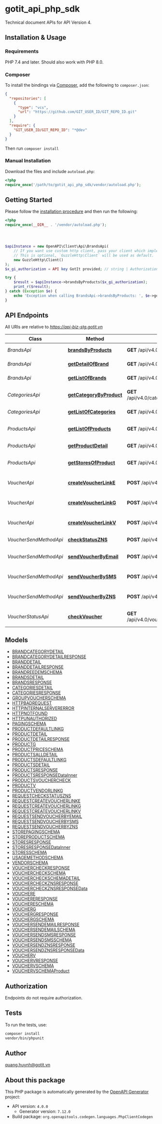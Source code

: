 # gotit_api_php_sdk

Technical document APIs for API Version 4.


## Installation & Usage

### Requirements

PHP 7.4 and later.
Should also work with PHP 8.0.

### Composer

To install the bindings via [Composer](https://getcomposer.org/), add the following to `composer.json`:

```json
{
  "repositories": [
    {
      "type": "vcs",
      "url": "https://github.com/GIT_USER_ID/GIT_REPO_ID.git"
    }
  ],
  "require": {
    "GIT_USER_ID/GIT_REPO_ID": "*@dev"
  }
}
```

Then run `composer install`

### Manual Installation

Download the files and include `autoload.php`:

```php
<?php
require_once('/path/to/gotit_api_php_sdk/vendor/autoload.php');
```

## Getting Started

Please follow the [installation procedure](#installation--usage) and then run the following:

```php
<?php
require_once(__DIR__ . '/vendor/autoload.php');




$apiInstance = new OpenAPI\Client\Api\BrandsApi(
    // If you want use custom http client, pass your client which implements `GuzzleHttp\ClientInterface`.
    // This is optional, `GuzzleHttp\Client` will be used as default.
    new GuzzleHttp\Client()
);
$x_gi_authorization = API key GotIt provided; // string | Authorization

try {
    $result = $apiInstance->brandsByProducts($x_gi_authorization);
    print_r($result);
} catch (Exception $e) {
    echo 'Exception when calling BrandsApi->brandsByProducts: ', $e->getMessage(), PHP_EOL;
}

```

## API Endpoints

All URIs are relative to *https://api-biz-stg.gotit.vn*

Class | Method | HTTP request | Description
------------ | ------------- | ------------- | -------------
*BrandsApi* | [**brandsByProducts**](docs/Api/BrandsApi.md#brandsbyproducts) | **GET** /api/v4.0/brands/brandsByProducts | Get brand by product
*BrandsApi* | [**getDetailOfBrand**](docs/Api/BrandsApi.md#getdetailofbrand) | **GET** /api/v4.0/brands/{id} | Get brand detail
*BrandsApi* | [**getListOfBrands**](docs/Api/BrandsApi.md#getlistofbrands) | **GET** /api/v4.0/brands | Get list of brands
*CategoriesApi* | [**getCategoryByProduct**](docs/Api/CategoriesApi.md#getcategorybyproduct) | **GET** /api/v4.0/categories/categoriesByProducts | Get category by product
*CategoriesApi* | [**getListOfCategories**](docs/Api/CategoriesApi.md#getlistofcategories) | **GET** /api/v4.0/categories | Get lists category
*ProductsApi* | [**getListOfProducts**](docs/Api/ProductsApi.md#getlistofproducts) | **GET** /api/v4.0/products | Get all products master data
*ProductsApi* | [**getProductDetail**](docs/Api/ProductsApi.md#getproductdetail) | **GET** /api/v4.0/products/{id} | Get product detail data
*ProductsApi* | [**getStoresOfProduct**](docs/Api/ProductsApi.md#getstoresofproduct) | **GET** /api/v4.0/products/{id}/stores | Get stores of this product
*VoucherApi* | [**createVoucherLinkE**](docs/Api/VoucherApi.md#createvoucherlinke) | **POST** /api/v4.0/vouchers/e | Create voucher link e
*VoucherApi* | [**createVoucherLinkG**](docs/Api/VoucherApi.md#createvoucherlinkg) | **POST** /api/v4.0/vouchers/g | Create voucher link g
*VoucherApi* | [**createVoucherLinkV**](docs/Api/VoucherApi.md#createvoucherlinkv) | **POST** /api/v4.0/vouchers/v | Create voucher link v
*VoucherSendMethodApi* | [**checkStatusZNS**](docs/Api/VoucherSendMethodApi.md#checkstatuszns) | **POST** /api/v4.0/vouchers/send/zns/check | Check status zns
*VoucherSendMethodApi* | [**sendVoucherByEmail**](docs/Api/VoucherSendMethodApi.md#sendvoucherbyemail) | **POST** /api/v4.0/vouchers/send/email | Send voucher by mail
*VoucherSendMethodApi* | [**sendVoucherBySMS**](docs/Api/VoucherSendMethodApi.md#sendvoucherbysms) | **POST** /api/v4.0/vouchers/send/sms | Send voucher by sms
*VoucherSendMethodApi* | [**sendVoucherByZNS**](docs/Api/VoucherSendMethodApi.md#sendvoucherbyzns) | **POST** /api/v4.0/vouchers/send/zns | Send voucher by zns
*VoucherStatusApi* | [**checkVoucher**](docs/Api/VoucherStatusApi.md#checkvoucher) | **GET** /api/v4.0/vouchers/multiple/status/{refId} | Check voucher status

## Models

- [BRANDCATEGORYDETAIL](docs/Model/BRANDCATEGORYDETAIL.md)
- [BRANDCATEGORYDETAILRESPONSE](docs/Model/BRANDCATEGORYDETAILRESPONSE.md)
- [BRANDDETAIL](docs/Model/BRANDDETAIL.md)
- [BRANDDETAILRESPONSE](docs/Model/BRANDDETAILRESPONSE.md)
- [BRANDREEDEMSCHEMA](docs/Model/BRANDREEDEMSCHEMA.md)
- [BRANDSDETAIL](docs/Model/BRANDSDETAIL.md)
- [BRANDSRESPONSE](docs/Model/BRANDSRESPONSE.md)
- [CATEGORIESDETAIL](docs/Model/CATEGORIESDETAIL.md)
- [CATEGORIESRESPONSE](docs/Model/CATEGORIESRESPONSE.md)
- [GROUPVOUCHERSCHEMA](docs/Model/GROUPVOUCHERSCHEMA.md)
- [HTTPBADREQUEST](docs/Model/HTTPBADREQUEST.md)
- [HTTPINTERNALSERVERERROR](docs/Model/HTTPINTERNALSERVERERROR.md)
- [HTTPNOTFOUND](docs/Model/HTTPNOTFOUND.md)
- [HTTPUNAUTHORIZED](docs/Model/HTTPUNAUTHORIZED.md)
- [PAGINGSCHEMA](docs/Model/PAGINGSCHEMA.md)
- [PRODUCTDEFAULTLINKG](docs/Model/PRODUCTDEFAULTLINKG.md)
- [PRODUCTDETAIL](docs/Model/PRODUCTDETAIL.md)
- [PRODUCTDETAILRESPONSE](docs/Model/PRODUCTDETAILRESPONSE.md)
- [PRODUCTG](docs/Model/PRODUCTG.md)
- [PRODUCTPRICESCHEMA](docs/Model/PRODUCTPRICESCHEMA.md)
- [PRODUCTSALLDETAIL](docs/Model/PRODUCTSALLDETAIL.md)
- [PRODUCTSDEFAULTLINKG](docs/Model/PRODUCTSDEFAULTLINKG.md)
- [PRODUCTSDETAIL](docs/Model/PRODUCTSDETAIL.md)
- [PRODUCTSRESPONSE](docs/Model/PRODUCTSRESPONSE.md)
- [PRODUCTSRESPONSEDataInner](docs/Model/PRODUCTSRESPONSEDataInner.md)
- [PRODUCTSVOUCHERCHECK](docs/Model/PRODUCTSVOUCHERCHECK.md)
- [PRODUCTV](docs/Model/PRODUCTV.md)
- [PRODUCTVENDORLINKG](docs/Model/PRODUCTVENDORLINKG.md)
- [REQUESTCHECKSTATUSZNS](docs/Model/REQUESTCHECKSTATUSZNS.md)
- [REQUESTCREATEVOUCHERLINKE](docs/Model/REQUESTCREATEVOUCHERLINKE.md)
- [REQUESTCREATEVOUCHERLINKG](docs/Model/REQUESTCREATEVOUCHERLINKG.md)
- [REQUESTCREATEVOUCHERLINKV](docs/Model/REQUESTCREATEVOUCHERLINKV.md)
- [REQUESTSENDVOUCHERBYEMAIL](docs/Model/REQUESTSENDVOUCHERBYEMAIL.md)
- [REQUESTSENDVOUCHERBYSMS](docs/Model/REQUESTSENDVOUCHERBYSMS.md)
- [REQUESTSENDVOUCHERBYZNS](docs/Model/REQUESTSENDVOUCHERBYZNS.md)
- [STOREPAGINGSCHEMA](docs/Model/STOREPAGINGSCHEMA.md)
- [STOREPRODUCTSCHEMA](docs/Model/STOREPRODUCTSCHEMA.md)
- [STORESRESPONSE](docs/Model/STORESRESPONSE.md)
- [STORESRESPONSEDataInner](docs/Model/STORESRESPONSEDataInner.md)
- [STORESSCHEMA](docs/Model/STORESSCHEMA.md)
- [USAGEMETHODSCHEMA](docs/Model/USAGEMETHODSCHEMA.md)
- [VENDORSCHEMA](docs/Model/VENDORSCHEMA.md)
- [VOUCHERCHECKRESPONSE](docs/Model/VOUCHERCHECKRESPONSE.md)
- [VOUCHERCHECKSCHEMA](docs/Model/VOUCHERCHECKSCHEMA.md)
- [VOUCHERCHECKSCHEMADETAIL](docs/Model/VOUCHERCHECKSCHEMADETAIL.md)
- [VOUCHERCHECKZNSRESPONSE](docs/Model/VOUCHERCHECKZNSRESPONSE.md)
- [VOUCHERCHECKZNSRESPONSEData](docs/Model/VOUCHERCHECKZNSRESPONSEData.md)
- [VOUCHERE](docs/Model/VOUCHERE.md)
- [VOUCHERERESPONSE](docs/Model/VOUCHERERESPONSE.md)
- [VOUCHERESCHEMA](docs/Model/VOUCHERESCHEMA.md)
- [VOUCHERG](docs/Model/VOUCHERG.md)
- [VOUCHERGRESPONSE](docs/Model/VOUCHERGRESPONSE.md)
- [VOUCHERGSCHEMA](docs/Model/VOUCHERGSCHEMA.md)
- [VOUCHERSENDEMAILRESPONSE](docs/Model/VOUCHERSENDEMAILRESPONSE.md)
- [VOUCHERSENDEMAILSCHEMA](docs/Model/VOUCHERSENDEMAILSCHEMA.md)
- [VOUCHERSENDSMSRESPONSE](docs/Model/VOUCHERSENDSMSRESPONSE.md)
- [VOUCHERSENDSMSSCHEMA](docs/Model/VOUCHERSENDSMSSCHEMA.md)
- [VOUCHERSENDZNSRESPONSE](docs/Model/VOUCHERSENDZNSRESPONSE.md)
- [VOUCHERSENDZNSRESPONSEData](docs/Model/VOUCHERSENDZNSRESPONSEData.md)
- [VOUCHERV](docs/Model/VOUCHERV.md)
- [VOUCHERVRESPONSE](docs/Model/VOUCHERVRESPONSE.md)
- [VOUCHERVSCHEMA](docs/Model/VOUCHERVSCHEMA.md)
- [VOUCHERVSCHEMAProduct](docs/Model/VOUCHERVSCHEMAProduct.md)

## Authorization
Endpoints do not require authorization.

## Tests

To run the tests, use:

```bash
composer install
vendor/bin/phpunit
```

## Author

quang.huynh@gotit.vn

## About this package

This PHP package is automatically generated by the [OpenAPI Generator](https://openapi-generator.tech) project:

- API version: `4.0.0`
    - Generator version: `7.12.0`
- Build package: `org.openapitools.codegen.languages.PhpClientCodegen`
